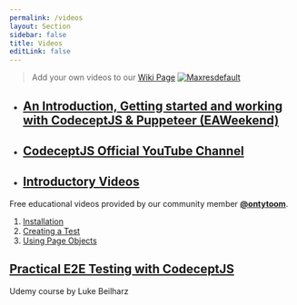 ```yaml
---
permalink: /videos
layout: Section
sidebar: false
title: Videos
editLink: false
---
```


> Add your own videos to our [Wiki Page](https://github.com/codecept-js/CodeceptJS/wiki/Videos)
[![Maxresdefault](http://i3.ytimg.com/vi/BRMWstiOTks/maxresdefault.jpg)](https://www.youtube.com/watch?v=BRMWstiOTks)

* ## [An Introduction, Getting started and working with CodeceptJS & Puppeteer (EAWeekend)](https://www.youtube.com/watch?v=BRMWstiOTks)

* ## [CodeceptJS Official YouTube Channel](https://www.youtube.com/channel/UCEs4030bmtonyDhTHEXa_2g)

* ## [Introductory Videos](https://www.youtube.com/watch?v=FPFG1rBNJ64&list=PLcFXthgti9Lt4SjSvL1ALDg6dOeTC0TvT)

Free educational videos provided by our community member **[@ontytoom](http://github.com/ontytoom)**.

1. [Installation](https://www.youtube.com/watch?v=FPFG1rBNJ64)
1. [Creating a Test](https://www.youtube.com/watch?v=mdQZjL3h9d0)
1. [Using Page Objects](https://www.youtube.com/watch?v=s677_6VctjQ)

## [Practical E2E Testing with CodeceptJS](https://www.udemy.com/practical-e2e-testing-with-codeceptjs/)

Udemy course by Luke Beilharz


